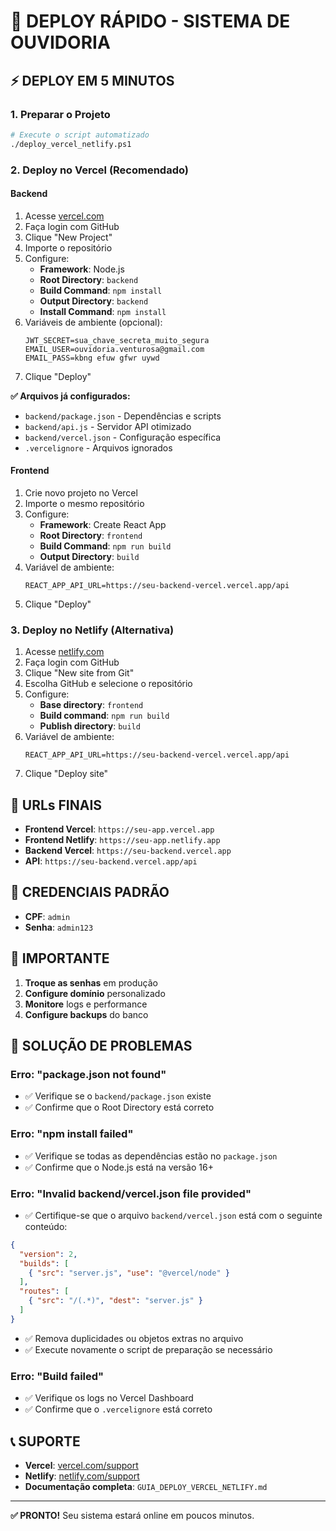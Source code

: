 # 🚀 DEPLOY RÁPIDO - SISTEMA DE OUVIDORIA

## ⚡ DEPLOY EM 5 MINUTOS

### 1. Preparar o Projeto
```bash
# Execute o script automatizado
./deploy_vercel_netlify.ps1
```

### 2. Deploy no Vercel (Recomendado)

#### Backend
1. Acesse [vercel.com](https://vercel.com)
2. Faça login com GitHub
3. Clique "New Project"
4. Importe o repositório
5. Configure:
   - **Framework**: Node.js
   - **Root Directory**: `backend`
   - **Build Command**: `npm install`
   - **Output Directory**: `backend`
   - **Install Command**: `npm install`
6. Variáveis de ambiente (opcional):
   ```
   JWT_SECRET=sua_chave_secreta_muito_segura
   EMAIL_USER=ouvidoria.venturosa@gmail.com
   EMAIL_PASS=kbng efuw gfwr uywd
   ```
7. Clique "Deploy"

**✅ Arquivos já configurados:**
- `backend/package.json` - Dependências e scripts
- `backend/api.js` - Servidor API otimizado
- `backend/vercel.json` - Configuração específica
- `.vercelignore` - Arquivos ignorados

#### Frontend
1. Crie novo projeto no Vercel
2. Importe o mesmo repositório
3. Configure:
   - **Framework**: Create React App
   - **Root Directory**: `frontend`
   - **Build Command**: `npm run build`
   - **Output Directory**: `build`
4. Variável de ambiente:
   ```
   REACT_APP_API_URL=https://seu-backend-vercel.vercel.app/api
   ```
5. Clique "Deploy"

### 3. Deploy no Netlify (Alternativa)

1. Acesse [netlify.com](https://netlify.com)
2. Faça login com GitHub
3. Clique "New site from Git"
4. Escolha GitHub e selecione o repositório
5. Configure:
   - **Base directory**: `frontend`
   - **Build command**: `npm run build`
   - **Publish directory**: `build`
6. Variável de ambiente:
   ```
   REACT_APP_API_URL=https://seu-backend-vercel.vercel.app/api
   ```
7. Clique "Deploy site"

## 🔗 URLs FINAIS

- **Frontend Vercel**: `https://seu-app.vercel.app`
- **Frontend Netlify**: `https://seu-app.netlify.app`
- **Backend Vercel**: `https://seu-backend.vercel.app`
- **API**: `https://seu-backend.vercel.app/api`

## 🔐 CREDENCIAIS PADRÃO

- **CPF**: `admin`
- **Senha**: `admin123`

## 🚨 IMPORTANTE

1. **Troque as senhas** em produção
2. **Configure domínio** personalizado
3. **Monitore** logs e performance
4. **Configure backups** do banco

## 🔧 SOLUÇÃO DE PROBLEMAS

### Erro: "package.json not found"
- ✅ Verifique se o `backend/package.json` existe
- ✅ Confirme que o Root Directory está correto

### Erro: "npm install failed"
- ✅ Verifique se todas as dependências estão no `package.json`
- ✅ Confirme que o Node.js está na versão 16+


### Erro: "Invalid backend/vercel.json file provided"
- ✅ Certifique-se que o arquivo `backend/vercel.json` está com o seguinte conteúdo:
```json
{
  "version": 2,
  "builds": [
    { "src": "server.js", "use": "@vercel/node" }
  ],
  "routes": [
    { "src": "/(.*)", "dest": "server.js" }
  ]
}
```
- ✅ Remova duplicidades ou objetos extras no arquivo
- ✅ Execute novamente o script de preparação se necessário

### Erro: "Build failed"
- ✅ Verifique os logs no Vercel Dashboard
- ✅ Confirme que o `.vercelignore` está correto

## 📞 SUPORTE

- **Vercel**: [vercel.com/support](https://vercel.com/support)
- **Netlify**: [netlify.com/support](https://netlify.com/support)
- **Documentação completa**: `GUIA_DEPLOY_VERCEL_NETLIFY.md`

---

**✅ PRONTO!** Seu sistema estará online em poucos minutos. 